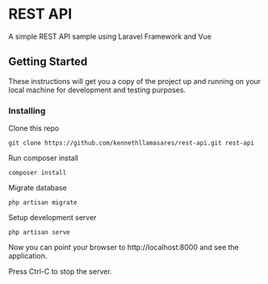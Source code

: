 # REST API

A simple REST API sample using Laravel Framework and Vue

## Getting Started

These instructions will get you a copy of the project up and running on your local machine for development and testing purposes.

### Installing

Clone this repo

```
git clone https://github.com/kennethllamasares/rest-api.git rest-api
```

Run composer install

```
composer install
```

Migrate database

```
php artisan migrate
```

Setup development server

```
php artisan serve
```

Now you can point your browser to http://localhost:8000 and see the application.

Press Ctrl-C to stop the server.